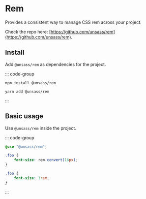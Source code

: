 # Rem

Provides a consistent way to manage CSS rem across your project.

Check the repo here: [https://github.com/unsass/rem](https://github.com/unsass/rem).

## Install

Add `@unsass/rem` as dependencies for the project.

::: code-group
```npm
npm install @unsass/rem
```

```yarn
yarn add @unsass/rem
```
:::

## Basic usage

Use `@unsass/rem` inside the project.

::: code-group
```scss
@use "@unsass/rem";

.foo {
    font-size: rem.convert(16px);
}
```

```css
.foo {
    font-size: 1rem;
}
```
:::
